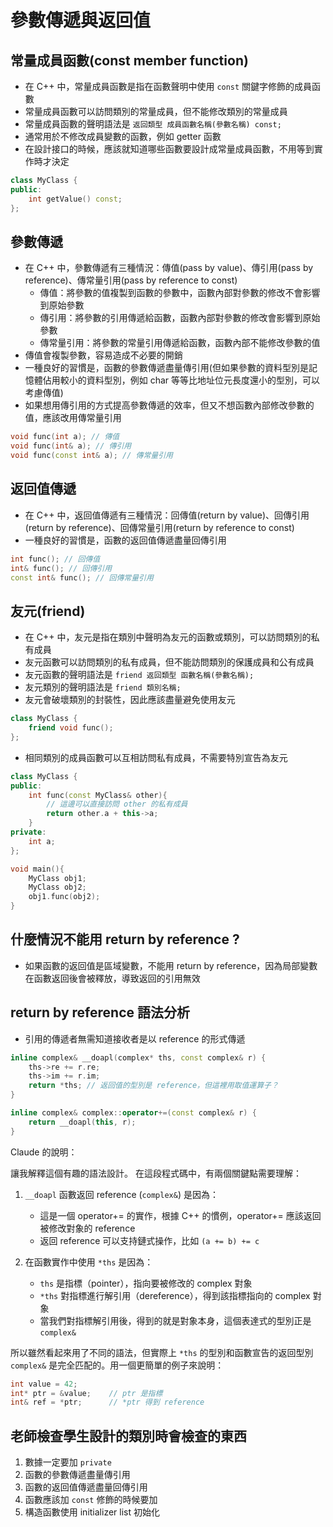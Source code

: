 # 參數傳遞與返回值

## 常量成員函數(const member function)

- 在 C++ 中，常量成員函數是指在函數聲明中使用 `const` 關鍵字修飾的成員函數
- 常量成員函數可以訪問類別的常量成員，但不能修改類別的常量成員
- 常量成員函數的聲明語法是 `返回類型 成員函數名稱(參數名稱) const;`
- 通常用於不修改成員變數的函數，例如 getter 函數
- 在設計接口的時候，應該就知道哪些函數要設計成常量成員函數，不用等到實作時才決定

```cpp
class MyClass {
public:
    int getValue() const;
};
```

## 參數傳遞

- 在 C++ 中，參數傳遞有三種情況：傳值(pass by value)、傳引用(pass by reference)、傳常量引用(pass by reference to const)
    - 傳值：將參數的值複製到函數的參數中，函數內部對參數的修改不會影響到原始參數
    - 傳引用：將參數的引用傳遞給函數，函數內部對參數的修改會影響到原始參數
    - 傳常量引用：將參數的常量引用傳遞給函數，函數內部不能修改參數的值
- 傳值會複製參數，容易造成不必要的開銷
- 一種良好的習慣是，函數的參數傳遞盡量傳引用(但如果參數的資料型別是記憶體佔用較小的資料型別，例如 char 等等比地址位元長度還小的型別，可以考慮傳值)
- 如果想用傳引用的方式提高參數傳遞的效率，但又不想函數內部修改參數的值，應該改用傳常量引用

```cpp
void func(int a); // 傳值
void func(int& a); // 傳引用
void func(const int& a); // 傳常量引用
```

## 返回值傳遞

- 在 C++ 中，返回值傳遞有三種情況：回傳值(return by value)、回傳引用(return by reference)、回傳常量引用(return by reference to const)
- 一種良好的習慣是，函數的返回值傳遞盡量回傳引用

```cpp
int func(); // 回傳值
int& func(); // 回傳引用
const int& func(); // 回傳常量引用
```

## 友元(friend)

- 在 C++ 中，友元是指在類別中聲明為友元的函數或類別，可以訪問類別的私有成員
- 友元函數可以訪問類別的私有成員，但不能訪問類別的保護成員和公有成員
- 友元函數的聲明語法是 `friend 返回類型 函數名稱(參數名稱);`
- 友元類別的聲明語法是 `friend 類別名稱;`
- 友元會破壞類別的封裝性，因此應該盡量避免使用友元

```cpp
class MyClass {
    friend void func();
};
```

- 相同類別的成員函數可以互相訪問私有成員，不需要特別宣告為友元

```cpp
class MyClass {
public:
    int func(const MyClass& other){
        // 這邊可以直接訪問 other 的私有成員
        return other.a + this->a;
    }
private:
    int a;
};

void main(){
    MyClass obj1;
    MyClass obj2;
    obj1.func(obj2);
}
```

## 什麼情況不能用 return by reference ?

- 如果函數的返回值是區域變數，不能用 return by reference，因為局部變數在函數返回後會被釋放，導致返回的引用無效

## return by reference 語法分析

- 引用的傳遞者無需知道接收者是以 reference 的形式傳遞

```cpp
inline complex& __doapl(complex* ths, const complex& r) {
    ths->re += r.re;
    ths->im += r.im;
    return *ths; // 返回值的型別是 reference，但這裡用取值運算子？
}

inline complex& complex::operator+=(const complex& r) {
    return __doapl(this, r);
}
```

Claude 的說明：

讓我解釋這個有趣的語法設計。
在這段程式碼中，有兩個關鍵點需要理解：

1. `__doapl` 函數返回 reference (`complex&`) 是因為：
    - 這是一個 operator+= 的實作，根據 C++ 的慣例，operator+= 應該返回被修改對象的 reference
    - 返回 reference 可以支持鏈式操作，比如 `(a += b) += c`

2. 在函數實作中使用 `*ths` 是因為：
    - `ths` 是指標（pointer），指向要被修改的 complex 對象
    - `*ths` 對指標進行解引用（dereference），得到該指標指向的 complex 對象
    - 當我們對指標解引用後，得到的就是對象本身，這個表達式的型別正是 `complex&`

所以雖然看起來用了不同的語法，但實際上 `*ths` 的型別和函數宣告的返回型別 `complex&` 是完全匹配的。用一個更簡單的例子來說明：

```cpp
int value = 42;
int* ptr = &value;    // ptr 是指標
int& ref = *ptr;      // *ptr 得到 reference
```

## 老師檢查學生設計的類別時會檢查的東西

1. 數據一定要加 `private` 
2. 函數的參數傳遞盡量傳引用
3. 函數的返回值傳遞盡量回傳引用
4. 函數應該加 `const` 修飾的時候要加
5. 構造函數使用 initializer list 初始化
